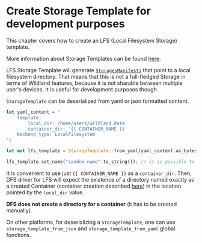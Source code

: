 # Create Storage Template for development purposes

This chapter covers how to create an LFS (Local Filesystem Storage) template.

More information about Storage Templates can be found [here](../features/storage_templates.md).

LFS Storage Template will generate [`StoragesManifests`](https://docs.wildland.dev/docs/wildland/lld/doc/wildland_corex/catlib_service/entities/trait.StorageManifest.html)
that point to a local filesystem directory. That means that this is not a full-fledged Storage in terms of Wildland features,
because it is not sharable between multiple user's devices. It is useful for development purposes though.

`StorageTemplate` can be deserialized from yaml or json formatted content.

```rust
let yaml_content = "
    template:
        local_dir: /home/users/wildland_data
        container_dir: '{{ CONTAINER_NAME }}'
    backend_type: LocalFilesystem
";

let mut lfs_template = StorageTemplate::from_yaml(yaml_content.as_bytes().to_vec()).unwrap();

lfs_template.set_name("random name".to_string()); // it is possible to give it a name
```

It is convenient to use just `{{ CONTAINER_NAME }}` as a `container_dir`. Then, DFS driver for LFS will expect the
existence of a directory named exactly as a created Container (container creation described [here](./04_create_and_mount_container.md))
in the location pointed by the `local_dir` value.

**DFS does not create a directory for a container** (it has to be created manually).

On other platforms, for deserializing a `StorageTemplate`, one can use `storage_template_from_json`
and `storage_template_from_yaml` global functions.